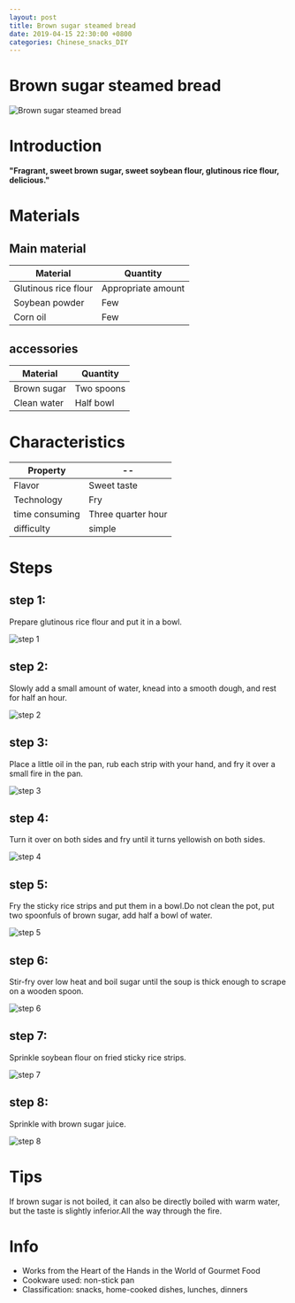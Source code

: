 ```yaml
---
layout: post
title: Brown sugar steamed bread
date: 2019-04-15 22:30:00 +0800
categories: Chinese_snacks_DIY
---
```


# Brown sugar steamed bread

![Brown sugar steamed bread]({{site.baseurl}}/img/434687/434687.jpg)

# Introduction

**"Fragrant, sweet brown sugar, sweet soybean flour, glutinous rice flour, delicious."**

# Materials


## Main material

Material|Quantity
--|--
Glutinous rice flour|Appropriate amount
Soybean powder|Few
Corn oil|Few

## accessories

Material|Quantity
--|--
Brown sugar|Two spoons
Clean water|Half bowl

# Characteristics

Property|--
--|--
Flavor|Sweet taste
Technology|Fry
time consuming|Three quarter hour
difficulty|simple

# Steps

## step 1:

Prepare glutinous rice flour and put it in a bowl.

![step 1]({{site.baseurl}}/img/434687/1.jpg)

## step 2:

Slowly add a small amount of water, knead into a smooth dough, and rest for half an hour.

![step 2]({{site.baseurl}}/img/434687/2.jpg)

## step 3:

Place a little oil in the pan, rub each strip with your hand, and fry it over a small fire in the pan.

![step 3]({{site.baseurl}}/img/434687/3.jpg)

## step 4:

Turn it over on both sides and fry until it turns yellowish on both sides.

![step 4]({{site.baseurl}}/img/434687/4.jpg)

## step 5:

Fry the sticky rice strips and put them in a bowl.Do not clean the pot, put two spoonfuls of brown sugar, add half a bowl of water.

![step 5]({{site.baseurl}}/img/434687/5.jpg)

## step 6:

Stir-fry over low heat and boil sugar until the soup is thick enough to scrape on a wooden spoon.

![step 6]({{site.baseurl}}/img/434687/6.jpg)

## step 7:

Sprinkle soybean flour on fried sticky rice strips.

![step 7]({{site.baseurl}}/img/434687/7.jpg)

## step 8:

Sprinkle with brown sugar juice.

![step 8]({{site.baseurl}}/img/434687/8.jpg)

# Tips

If brown sugar is not boiled, it can also be directly boiled with warm water, but the taste is slightly inferior.All the way through the fire.

# Info

- Works from the Heart of the Hands in the World of Gourmet Food
- Cookware used: non-stick pan
- Classification: snacks, home-cooked dishes, lunches, dinners